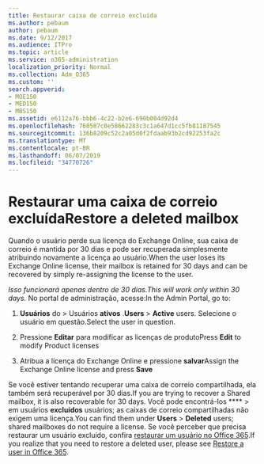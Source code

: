 ```yaml
---
title: Restaurar caixa de correio excluída
ms.author: pebaum
author: pebaum
ms.date: 9/12/2017
ms.audience: ITPro
ms.topic: article
ms.service: o365-administration
localization_priority: Normal
ms.collection: Adm_O365
ms.custom: ''
search.appverid:
- MOE150
- MED150
- MBS150
ms.assetid: e6112a76-bbb6-4c22-b2e6-690b004d92d4
ms.openlocfilehash: 760587c0e58662283c3c1a647d1cc5fb81187545
ms.sourcegitcommit: 136b8209c52c2a05d0f2fdaab93b2cd92253fa2c
ms.translationtype: MT
ms.contentlocale: pt-BR
ms.lasthandoff: 06/07/2019
ms.locfileid: "34770726"
---
```

# <a name="restore-a-deleted-mailbox"></a><span data-ttu-id="b0f65-102">Restaurar uma caixa de correio excluída</span><span class="sxs-lookup"><span data-stu-id="b0f65-102">Restore a deleted mailbox</span></span>

<span data-ttu-id="b0f65-103">Quando o usuário perde sua licença do Exchange Online, sua caixa de correio é mantida por 30 dias e pode ser recuperada simplesmente atribuindo novamente a licença ao usuário.</span><span class="sxs-lookup"><span data-stu-id="b0f65-103">When the user loses its Exchange Online license, their mailbox is retained for 30 days and can be recovered by simply re-assigning the license to the user.</span></span>
  
 <span data-ttu-id="b0f65-104">*Isso funcionará apenas dentro de 30 dias.*</span><span class="sxs-lookup"><span data-stu-id="b0f65-104">*This will work only within 30 days.*</span></span>  <span data-ttu-id="b0f65-105">No portal de administração, acesse:</span><span class="sxs-lookup"><span data-stu-id="b0f65-105">In the Admin Portal, go to:</span></span> 
  
1. <span data-ttu-id="b0f65-106">**Usuários** do \> Usuários **ativos** .</span><span class="sxs-lookup"><span data-stu-id="b0f65-106">**Users** \> **Active** users.</span></span> <span data-ttu-id="b0f65-107">Selecione o usuário em questão.</span><span class="sxs-lookup"><span data-stu-id="b0f65-107">Select the user in question.</span></span> 
    
2. <span data-ttu-id="b0f65-108">Pressione **Editar** para modificar as licenças de produto</span><span class="sxs-lookup"><span data-stu-id="b0f65-108">Press **Edit** to modify Product licenses</span></span> 
    
3. <span data-ttu-id="b0f65-109">Atribua a licença do Exchange Online e pressione **salvar**</span><span class="sxs-lookup"><span data-stu-id="b0f65-109">Assign the Exchange Online license and press **Save**</span></span>
    
<span data-ttu-id="b0f65-110">Se você estiver tentando recuperar uma caixa de correio compartilhada, ela também será recuperável por 30 dias.</span><span class="sxs-lookup"><span data-stu-id="b0f65-110">If you are trying to recover a Shared mailbox, it is also recoverable for 30 days.</span></span> <span data-ttu-id="b0f65-111">Você pode encontrá-los \*\*\*\* \> em usuários **excluídos** usuários; as caixas de correio compartilhadas não exigem uma licença.</span><span class="sxs-lookup"><span data-stu-id="b0f65-111">You can find them under **Users** \> **Deleted** users; shared mailboxes do not require a license.</span></span> <span data-ttu-id="b0f65-112">Se você perceber que precisa restaurar um usuário excluído, confira [restaurar um usuário no Office 365](https://docs.microsoft.com/office365/admin/add-users/restore-user).</span><span class="sxs-lookup"><span data-stu-id="b0f65-112">If you realize that you need to restore a deleted user, please see [Restore a user in Office 365](https://docs.microsoft.com/office365/admin/add-users/restore-user).</span></span>
  

